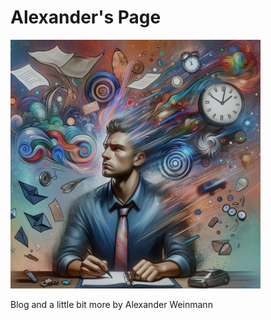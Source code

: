 # Alexander's Page

![](public/static/images/avatar.png)

Blog and a little bit more by Alexander Weinmann





